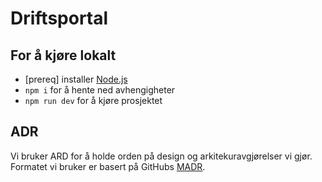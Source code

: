 # Driftsportal

## For å kjøre lokalt

- [prereq] installer [Node.js](https://nodejs.org/en/)
- `npm i` for å hente ned avhengigheter
- `npm run dev` for å kjøre prosjektet

## ADR

Vi bruker ARD for å holde orden på design og arkitekuravgjørelser vi gjør. Formatet vi bruker er basert på GitHubs [MADR](https://adr.github.io/madr/).